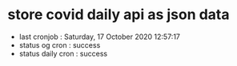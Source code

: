 # store covid daily api as json data

- last cronjob : Saturday, 17 October 2020 12:57:17
- status og cron : success
- status daily cron : success
      
      